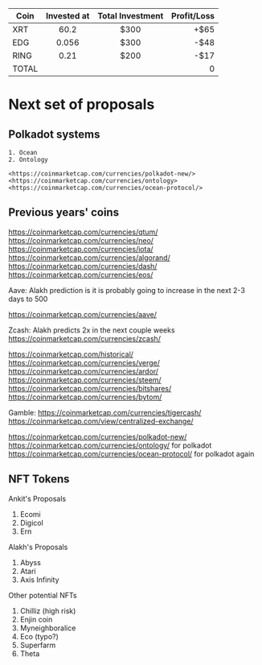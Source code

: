 | Coin   |      Invested at    |  Total Investment | Profit/Loss
|----------|:-------------:|:-----:| ---------:|
| XRT  | 60.2 | $300 | +$65 |
| EDG |  0.056   |   $300 | -$48 |
| RING | 0.21 |  $200 | -$17 |
| TOTAL | | | 0
    

# Next set of proposals

## Polkadot systems

	1. Ocean
	2. Ontology

	<https://coinmarketcap.com/currencies/polkadot-new/>
	<https://coinmarketcap.com/currencies/ontology>
	<https://coinmarketcap.com/currencies/ocean-protocol/>

## Previous years' coins
	

<https://coinmarketcap.com/currencies/qtum/>
<https://coinmarketcap.com/currencies/neo/>
<https://coinmarketcap.com/currencies/iota/>
<https://coinmarketcap.com/currencies/algorand/>
<https://coinmarketcap.com/currencies/dash/>
<https://coinmarketcap.com/currencies/eos/>


Aave: Alakh prediction is it is probably going to increase in the next 2-3 days to 500

<https://coinmarketcap.com/currencies/aave/>


Zcash: Alakh predicts  2x in the next couple weeks
https://coinmarketcap.com/currencies/zcash/


https://coinmarketcap.com/historical/
https://coinmarketcap.com/currencies/verge/
https://coinmarketcap.com/currencies/ardor/
https://coinmarketcap.com/currencies/steem/
https://coinmarketcap.com/currencies/bitshares/
https://coinmarketcap.com/currencies/bytom/

Gamble: 
https://coinmarketcap.com/currencies/tigercash/
https://coinmarketcap.com/view/centralized-exchange/

https://coinmarketcap.com/currencies/polkadot-new/
https://coinmarketcap.com/currencies/ontology/
 for polkadot
https://coinmarketcap.com/currencies/ocean-protocol/
for polkadot again


## NFT Tokens

Ankit's Proposals

1. Ecomi
2. Digicol
3. Ern


Alakh's Proposals

1. Abyss
2. Atari
3. Axis Infinity


Other potential NFTs

1. Chilliz (high risk)
2. Enjin coin
3. Myneighboralice
4. Eco (typo?)
5. Superfarm
6. Theta